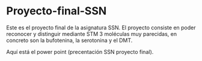 # Proyecto-final-SSN
Este es el proyecto final de la asignatura SSN. El proyecto consiste en poder reconocer y distinguir mediante  STM 3 moléculas muy parecidas, en concreto son la bufotenina, la serotonina y el DMT.

Aquí está el power point (precentación SSN proyecto final).
